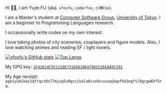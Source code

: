 Hi 👋🏻, I am Yuze FU (aka. `xfoxfu`, `coderfox`, `小傅Fox`).

I am a Master's student at [Computer Software Group](https://www.csg.ci.i.u-tokyo.ac.jp/), [University of Tokyo](https://www.u-tokyo.ac.jp/). I am a beginner to _Programming Languages_ research.

I occassionally write codes on my own interest.

I love taking photos of city sceneries, cosplayers and figure models. Also, I love watching animes and reading SF / light novels.

[![xfoxfu's GitHub stats](https://github-readme-stats.vercel.app/api?username=xfoxfu&show_icons=true&include_all_commits=true)](https://github.com/xfoxfu)
[![Top Langs](https://github-readme-stats.vercel.app/api/top-langs/?username=xfoxfu&langs_count=8&layout=compact)](https://github.com/xfoxfu)

My GPG key: [`2F42D14C55121BE731E6818D47881526E6A5F291`](https://keys.openpgp.org/vks/v1/by-fingerprint/2F42D14C55121BE731E6818D47881526E6A5F291)

My Age receipt: `age1yubikey1qfrqcz0s77mjuq5u0gcvjkala6csn9cuvxaq3wpf9a3egfsl8gcgw6hf5r9`.
